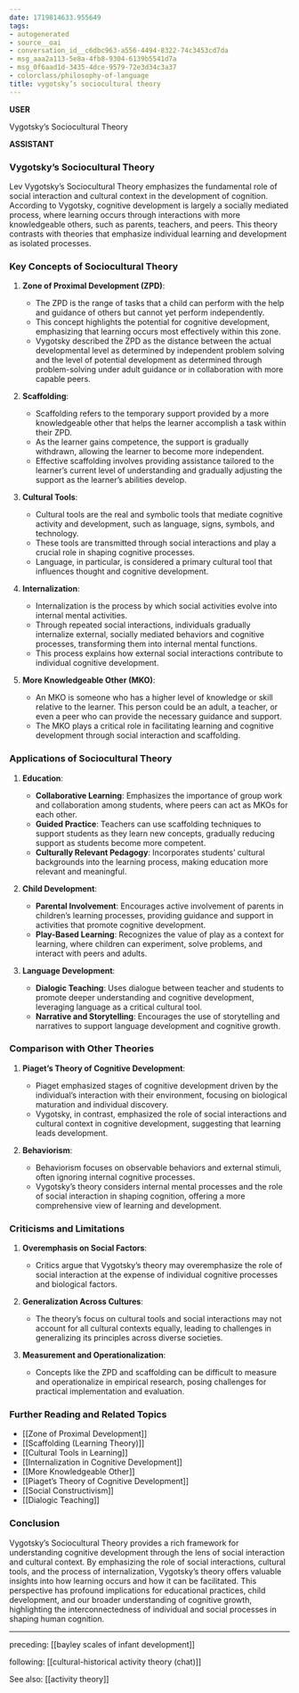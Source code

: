 ```yaml
---
date: 1719814633.955649
tags:
- autogenerated
- source__oai
- conversation_id__c6dbc963-a556-4494-8322-74c3453cd7da
- msg_aaa2a113-5e8a-4fb8-9304-6139b5541d7a
- msg_0f6aad1d-3435-4dce-9579-72e3d34c3a37
- colorclass/philosophy-of-language
title: vygotsky’s sociocultural theory
---
```


**USER**

Vygotsky’s Sociocultural Theory


**ASSISTANT**

### Vygotsky’s Sociocultural Theory

Lev Vygotsky’s Sociocultural Theory emphasizes the fundamental role of social interaction and cultural context in the development of cognition. According to Vygotsky, cognitive development is largely a socially mediated process, where learning occurs through interactions with more knowledgeable others, such as parents, teachers, and peers. This theory contrasts with theories that emphasize individual learning and development as isolated processes.

### Key Concepts of Sociocultural Theory

1. **Zone of Proximal Development (ZPD)**:
   - The ZPD is the range of tasks that a child can perform with the help and guidance of others but cannot yet perform independently.
   - This concept highlights the potential for cognitive development, emphasizing that learning occurs most effectively within this zone.
   - Vygotsky described the ZPD as the distance between the actual developmental level as determined by independent problem solving and the level of potential development as determined through problem-solving under adult guidance or in collaboration with more capable peers.

2. **Scaffolding**:
   - Scaffolding refers to the temporary support provided by a more knowledgeable other that helps the learner accomplish a task within their ZPD.
   - As the learner gains competence, the support is gradually withdrawn, allowing the learner to become more independent.
   - Effective scaffolding involves providing assistance tailored to the learner’s current level of understanding and gradually adjusting the support as the learner’s abilities develop.

3. **Cultural Tools**:
   - Cultural tools are the real and symbolic tools that mediate cognitive activity and development, such as language, signs, symbols, and technology.
   - These tools are transmitted through social interactions and play a crucial role in shaping cognitive processes.
   - Language, in particular, is considered a primary cultural tool that influences thought and cognitive development.

4. **Internalization**:
   - Internalization is the process by which social activities evolve into internal mental activities.
   - Through repeated social interactions, individuals gradually internalize external, socially mediated behaviors and cognitive processes, transforming them into internal mental functions.
   - This process explains how external social interactions contribute to individual cognitive development.

5. **More Knowledgeable Other (MKO)**:
   - An MKO is someone who has a higher level of knowledge or skill relative to the learner. This person could be an adult, a teacher, or even a peer who can provide the necessary guidance and support.
   - The MKO plays a critical role in facilitating learning and cognitive development through social interaction and scaffolding.

### Applications of Sociocultural Theory

1. **Education**:
   - **Collaborative Learning**: Emphasizes the importance of group work and collaboration among students, where peers can act as MKOs for each other.
   - **Guided Practice**: Teachers can use scaffolding techniques to support students as they learn new concepts, gradually reducing support as students become more competent.
   - **Culturally Relevant Pedagogy**: Incorporates students’ cultural backgrounds into the learning process, making education more relevant and meaningful.

2. **Child Development**:
   - **Parental Involvement**: Encourages active involvement of parents in children’s learning processes, providing guidance and support in activities that promote cognitive development.
   - **Play-Based Learning**: Recognizes the value of play as a context for learning, where children can experiment, solve problems, and interact with peers and adults.

3. **Language Development**:
   - **Dialogic Teaching**: Uses dialogue between teacher and students to promote deeper understanding and cognitive development, leveraging language as a critical cultural tool.
   - **Narrative and Storytelling**: Encourages the use of storytelling and narratives to support language development and cognitive growth.

### Comparison with Other Theories

1. **Piaget’s Theory of Cognitive Development**:
   - Piaget emphasized stages of cognitive development driven by the individual’s interaction with their environment, focusing on biological maturation and individual discovery.
   - Vygotsky, in contrast, emphasized the role of social interactions and cultural context in cognitive development, suggesting that learning leads development.

2. **Behaviorism**:
   - Behaviorism focuses on observable behaviors and external stimuli, often ignoring internal cognitive processes.
   - Vygotsky’s theory considers internal mental processes and the role of social interaction in shaping cognition, offering a more comprehensive view of learning and development.

### Criticisms and Limitations

1. **Overemphasis on Social Factors**:
   - Critics argue that Vygotsky’s theory may overemphasize the role of social interaction at the expense of individual cognitive processes and biological factors.
   
2. **Generalization Across Cultures**:
   - The theory’s focus on cultural tools and social interactions may not account for all cultural contexts equally, leading to challenges in generalizing its principles across diverse societies.

3. **Measurement and Operationalization**:
   - Concepts like the ZPD and scaffolding can be difficult to measure and operationalize in empirical research, posing challenges for practical implementation and evaluation.

### Further Reading and Related Topics

- [[Zone of Proximal Development]]
- [[Scaffolding (Learning Theory)]]
- [[Cultural Tools in Learning]]
- [[Internalization in Cognitive Development]]
- [[More Knowledgeable Other]]
- [[Piaget’s Theory of Cognitive Development]]
- [[Social Constructivism]]
- [[Dialogic Teaching]]

### Conclusion

Vygotsky’s Sociocultural Theory provides a rich framework for understanding cognitive development through the lens of social interaction and cultural context. By emphasizing the role of social interactions, cultural tools, and the process of internalization, Vygotsky’s theory offers valuable insights into how learning occurs and how it can be facilitated. This perspective has profound implications for educational practices, child development, and our broader understanding of cognitive growth, highlighting the interconnectedness of individual and social processes in shaping human cognition.


---

preceding: [[bayley scales of infant development]]  


following: [[cultural-historical activity theory (chat)]]

See also: [[activity theory]]